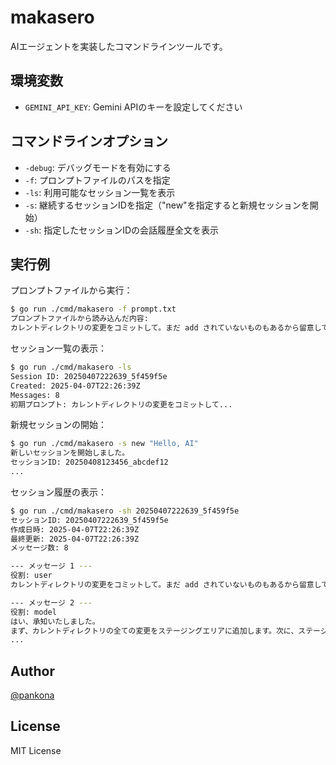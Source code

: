 # makasero

AIエージェントを実装したコマンドラインツールです。

## 環境変数

- `GEMINI_API_KEY`: Gemini APIのキーを設定してください

## コマンドラインオプション

- `-debug`: デバッグモードを有効にする
- `-f`: プロンプトファイルのパスを指定
- `-ls`: 利用可能なセッション一覧を表示
- `-s`: 継続するセッションIDを指定（"new"を指定すると新規セッションを開始）
- `-sh`: 指定したセッションIDの会話履歴全文を表示

## 実行例

プロンプトファイルから実行：
```bash
$ go run ./cmd/makasero -f prompt.txt
プロンプトファイルから読み込んだ内容:
カレントディレクトリの変更をコミットして。まだ add されていないものもあるから留意してね。
```

セッション一覧の表示：
```bash
$ go run ./cmd/makasero -ls
Session ID: 20250407222639_5f459f5e
Created: 2025-04-07T22:26:39Z
Messages: 8
初期プロンプト: カレントディレクトリの変更をコミットして...
```

新規セッションの開始：
```bash
$ go run ./cmd/makasero -s new "Hello, AI"
新しいセッションを開始しました。
セッションID: 20250408123456_abcdef12
...
```

セッション履歴の表示：
```bash
$ go run ./cmd/makasero -sh 20250407222639_5f459f5e
セッションID: 20250407222639_5f459f5e
作成日時: 2025-04-07T22:26:39Z
最終更新: 2025-04-07T22:26:39Z
メッセージ数: 8

--- メッセージ 1 ---
役割: user
カレントディレクトリの変更をコミットして。まだ add されていないものもあるから留意してね。

--- メッセージ 2 ---
役割: model
はい、承知いたしました。
まず、カレントディレクトリの全ての変更をステージングエリアに追加します。次に、ステージングされた変更の差分を確認して、適切なコミットメッセージを作成し、コミットを実行します。
...
```

## Author

[@pankona](https://github.com/pankona)

## License

MIT License    
